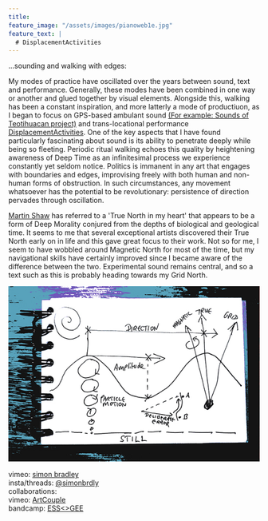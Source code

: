 ```yaml
---
title:
feature_image: "/assets/images/pianoweb1e.jpg"
feature_text: |
  # DisplacementActivities
---
```


 ...sounding and walking with edges:

 My modes of practice have oscillated over the years between sound, text and performance. Generally, these modes have been combined in one way or another and glued together by visual elements. Alongside this, walking has been a constant inspiration, and more latterly a mode of productiuon, as I began to focus on GPS-based ambulant sound [(For example: Sounds of Teotihuacan project)](https://teosoundmap.com/) and trans-locational performance [DisplacementActivities](https://displacementactivities1.wordpress.com/2018/02/14/thetraverse/). One of the key aspects that I have found particularly fascinating about sound is its ability to penetrate deeply while being so fleeting. Periodic ritual walking echoes this quality by heightening awareness of Deep Time as an infinitesimal process we experience constantly yet seldom notice. Politics is immanent in any art that engages with boundaries and edges, improvising freely with both human and non-human forms of obstruction. In such circumstances, any movement whatsoever has the potential to be revolutionary: persistence of direction pervades through oscillation. 
 
 [Martin Shaw](https://philipcarr-gomm.com/locating-true-north-hearts/) has referred to a 'True North in my heart' that appears to be a form of Deep Morality conjured from the depths of biological and geological time. It seems to me that several exceptional artists discovered their True North early on in life and this gave great focus to their work. Not so for me, I seem to have wobbled around Magnetic North for most of the time, but my navigational skills have certainly improved since I became aware of the difference between the two. Experimental sound remains central, and so a text such as this is probably heading towards my Grid North. 

<p align="center">
  <img src="assets/images/wavesblue-small.jpeg" alt="Waves image">
</p>

 vimeo: [simon bradley](https://vimeo.com/user6604380)  
 insta/threads: [@simonbrdly](https://www.instagram.com/simonbrdly)  
 collaborations:  
 vimeo: [ArtCouple](https://vimeo.com/user127952551)  
 bandcamp: [ESS<>GEE](https://essgee1.bandcamp.com/)   
